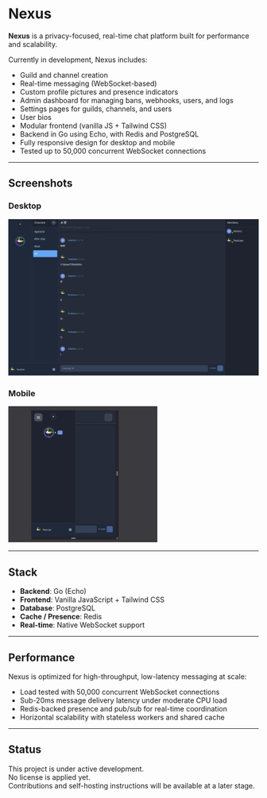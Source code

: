 # Nexus

**Nexus** is a privacy-focused, real-time chat platform built for performance and scalability.

Currently in development, Nexus includes:

- Guild and channel creation
- Real-time messaging (WebSocket-based)
- Custom profile pictures and presence indicators
- Admin dashboard for managing bans, webhooks, users, and logs
- Settings pages for guilds, channels, and users
- User bios
- Modular frontend (vanilla JS + Tailwind CSS)
- Backend in Go using Echo, with Redis and PostgreSQL
- Fully responsive design for desktop and mobile
- Tested up to 50,000 concurrent WebSocket connections

---

## Screenshots

### Desktop

<img src="images/desktopguild.png" alt="Desktop UI" width="600"/>

### Mobile

<img src="images/mobileguild.png" alt="Mobile UI" width="300"/>

---

## Stack

- **Backend**: Go (Echo)
- **Frontend**: Vanilla JavaScript + Tailwind CSS
- **Database**: PostgreSQL
- **Cache / Presence**: Redis
- **Real-time**: Native WebSocket support

---

## Performance

Nexus is optimized for high-throughput, low-latency messaging at scale:

- Load tested with 50,000 concurrent WebSocket connections
- Sub-20ms message delivery latency under moderate CPU load
- Redis-backed presence and pub/sub for real-time coordination
- Horizontal scalability with stateless workers and shared cache

---

## Status

This project is under active development.  
No license is applied yet.  
Contributions and self-hosting instructions will be available at a later stage.
